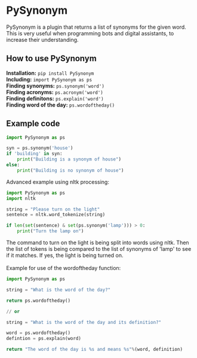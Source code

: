 # PySynonym
PySynonym is a plugin that returns a list of synonyms for the given word. This is very useful when programming bots and digital assistants, to increase their understanding.

## How to use PySynonym <br>
<b>Installation:</b> `pip install PySynonym` <br>
<b>Including:</b> `import PySynonym as ps` <br>
<b>Finding synonyms:</b> `ps.synonym('word')` <br>
<b>Finding acronyms:</b> `ps.acronym('word')` <br>
<b>Finding definitons:</b> `ps.explain('word')` <br>
<b>Finding word of the day:</b> `ps.wordoftheday()` <br>

## Example code <br>
```python
import PySynonym as ps

syn = ps.synonym('house')
if 'building' in syn:
    print("Building is a synonym of house")
else:
    print("Building is no synonym of house")
```
Advanced example using nltk processing:
```python
import PySynonym as ps
import nltk

string = "Please turn on the light"
sentence = nltk.word_tokenize(string)

if len(set(sentence) & set(ps.synonym('lamp'))) > 0:
    print("Turn the lamp on")

```
The command to turn on the light is being split into words using nltk. Then the list of tokens is being compared to the list of synonyms of 'lamp' to see if it matches. If yes, the light is being turned on.
<br><br>
Example for use of the wordoftheday function:
```python
import PySynonym as ps

string = "What is the word of the day?"

return ps.wordoftheday()

// or

string = "What is the word of the day and its definition?"

word = ps.wordoftheday()
defintion = ps.explain(word)

return "The word of the day is %s and means %s"%(word, definition)

```